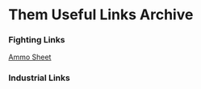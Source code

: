 # Them Useful Links Archive

### Fighting Links

[Ammo Sheet](https://imgur.com/a/KSxbcAJ#XGPoocQ)

### Industrial Links
